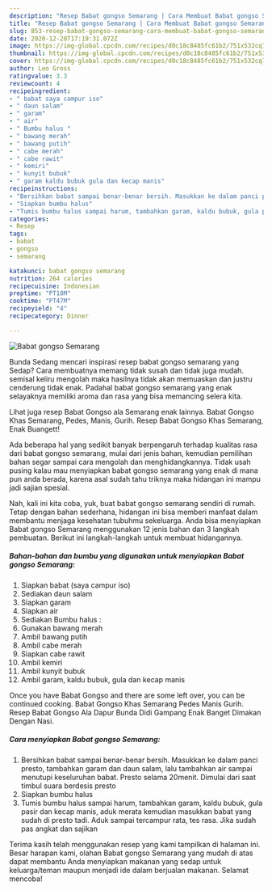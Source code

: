 ```yaml
---
description: "Resep Babat gongso Semarang | Cara Membuat Babat gongso Semarang Yang Bikin Ngiler"
title: "Resep Babat gongso Semarang | Cara Membuat Babat gongso Semarang Yang Bikin Ngiler"
slug: 853-resep-babat-gongso-semarang-cara-membuat-babat-gongso-semarang-yang-bikin-ngiler
date: 2020-12-20T17:19:31.072Z
image: https://img-global.cpcdn.com/recipes/d0c18c8485fc61b2/751x532cq70/babat-gongso-semarang-foto-resep-utama.jpg
thumbnail: https://img-global.cpcdn.com/recipes/d0c18c8485fc61b2/751x532cq70/babat-gongso-semarang-foto-resep-utama.jpg
cover: https://img-global.cpcdn.com/recipes/d0c18c8485fc61b2/751x532cq70/babat-gongso-semarang-foto-resep-utama.jpg
author: Leo Gross
ratingvalue: 3.3
reviewcount: 4
recipeingredient:
- " babat saya campur iso"
- " daun salam"
- " garam"
- " air"
- " Bumbu halus "
- " bawang merah"
- " bawang putih"
- " cabe merah"
- " cabe rawit"
- " kemiri"
- " kunyit bubuk"
- " garam kaldu bubuk gula dan kecap manis"
recipeinstructions:
- "Bersihkan babat sampai benar-benar bersih. Masukkan ke dalam panci presto, tambahkan garam dan daun salam, lalu tambahkan air sampai menutupi keseluruhan babat. Presto selama 20menit. Dimulai dari saat timbul suara berdesis presto"
- "Siapkan bumbu halus"
- "Tumis bumbu halus sampai harum, tambahkan garam, kaldu bubuk, gula pasir dan kecap manis, aduk merata kemudian masukkan babat yang sudah di presto tadi. Aduk sampai tercampur rata, tes rasa. Jika sudah pas angkat dan sajikan"
categories:
- Resep
tags:
- babat
- gongso
- semarang

katakunci: babat gongso semarang 
nutrition: 264 calories
recipecuisine: Indonesian
preptime: "PT18M"
cooktime: "PT47M"
recipeyield: "4"
recipecategory: Dinner

---
```



![Babat gongso Semarang](https://img-global.cpcdn.com/recipes/d0c18c8485fc61b2/751x532cq70/babat-gongso-semarang-foto-resep-utama.jpg)

Bunda Sedang mencari inspirasi resep babat gongso semarang yang Sedap? Cara membuatnya memang tidak susah dan tidak juga mudah. semisal keliru mengolah maka hasilnya tidak akan memuaskan dan justru cenderung tidak enak. Padahal babat gongso semarang yang enak selayaknya memiliki aroma dan rasa yang bisa memancing selera kita.

Lihat juga resep Babat Gongso ala Semarang enak lainnya. Babat Gongso Khas Semarang, Pedes, Manis, Gurih. Resep Babat Gongso Khas Semarang, Enak Buangett!

Ada beberapa hal yang sedikit banyak berpengaruh terhadap kualitas rasa dari babat gongso semarang, mulai dari jenis bahan, kemudian pemilihan bahan segar sampai cara mengolah dan menghidangkannya. Tidak usah pusing kalau mau menyiapkan babat gongso semarang yang enak di mana pun anda berada, karena asal sudah tahu triknya maka hidangan ini mampu jadi sajian spesial.


Nah, kali ini kita coba, yuk, buat babat gongso semarang sendiri di rumah. Tetap dengan bahan sederhana, hidangan ini bisa memberi manfaat dalam membantu menjaga kesehatan tubuhmu sekeluarga. Anda bisa menyiapkan Babat gongso Semarang menggunakan 12 jenis bahan dan 3 langkah pembuatan. Berikut ini langkah-langkah untuk membuat hidangannya.

<!--inarticleads1-->

##### Bahan-bahan dan bumbu yang digunakan untuk menyiapkan Babat gongso Semarang:

1. Siapkan  babat (saya campur iso)
1. Sediakan  daun salam
1. Siapkan  garam
1. Siapkan  air
1. Sediakan  Bumbu halus :
1. Gunakan  bawang merah
1. Ambil  bawang putih
1. Ambil  cabe merah
1. Siapkan  cabe rawit
1. Ambil  kemiri
1. Ambil  kunyit bubuk
1. Ambil  garam, kaldu bubuk, gula dan kecap manis


Once you have Babat Gongso and there are some left over, you can be continued cooking. Babat Gongso Khas Semarang Pedes Manis Gurih. Resep Babat Gongso Ala Dapur Bunda Didi Gampang Enak Banget Dimakan Dengan Nasi. 

<!--inarticleads2-->

##### Cara menyiapkan Babat gongso Semarang:

1. Bersihkan babat sampai benar-benar bersih. Masukkan ke dalam panci presto, tambahkan garam dan daun salam, lalu tambahkan air sampai menutupi keseluruhan babat. Presto selama 20menit. Dimulai dari saat timbul suara berdesis presto
1. Siapkan bumbu halus
1. Tumis bumbu halus sampai harum, tambahkan garam, kaldu bubuk, gula pasir dan kecap manis, aduk merata kemudian masukkan babat yang sudah di presto tadi. Aduk sampai tercampur rata, tes rasa. Jika sudah pas angkat dan sajikan




Terima kasih telah menggunakan resep yang kami tampilkan di halaman ini. Besar harapan kami, olahan Babat gongso Semarang yang mudah di atas dapat membantu Anda menyiapkan makanan yang sedap untuk keluarga/teman maupun menjadi ide dalam berjualan makanan. Selamat mencoba!
